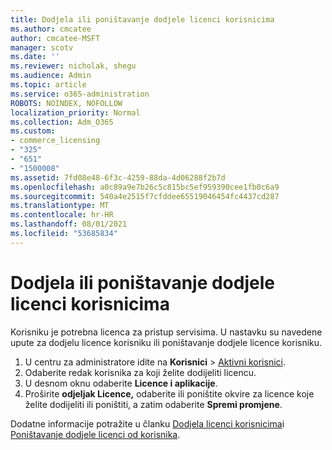 ```yaml
---
title: Dodjela ili poništavanje dodjele licenci korisnicima
ms.author: cmcatee
author: cmcatee-MSFT
manager: scotv
ms.date: ''
ms.reviewer: nicholak, shegu
ms.audience: Admin
ms.topic: article
ms.service: o365-administration
ROBOTS: NOINDEX, NOFOLLOW
localization_priority: Normal
ms.collection: Adm_O365
ms.custom:
- commerce_licensing
- "325"
- "651"
- "1500008"
ms.assetid: 7fd08e48-6f3c-4259-88da-4d06288f2b7d
ms.openlocfilehash: a0c89a9e7b26c5c815bc5ef959390cee1fb0c6a9
ms.sourcegitcommit: 540a4e2515f7cfddee65519046454fc4437cd287
ms.translationtype: MT
ms.contentlocale: hr-HR
ms.lasthandoff: 08/01/2021
ms.locfileid: "53685834"
---
```

# <a name="assign-or-unassign-licenses-to-users"></a>Dodjela ili poništavanje dodjele licenci korisnicima

Korisniku je potrebna licenca za pristup servisima. U nastavku su navedene upute za dodjelu licence korisniku ili poništavanje dodjele licence korisniku.
  
1. U centru za administratore idite na **Korisnici** \> [Aktivni korisnici](https://go.microsoft.com/fwlink/p/?linkid=834822).
2. Odaberite redak korisnika za koji želite dodijeliti licencu.
3. U desnom oknu odaberite **Licence i aplikacije**.
4. Proširite **odjeljak Licence,** odaberite ili poništite okvire za licence koje želite dodijeliti ili poništiti, a zatim odaberite **Spremi promjene**.

Dodatne informacije potražite u članku [Dodjela licenci korisnicima](/microsoft-365/admin/manage/assign-licenses-to-users)i [Poništavanje dodjele licenci od korisnika](/microsoft-365/admin/manage/remove-licenses-from-users).